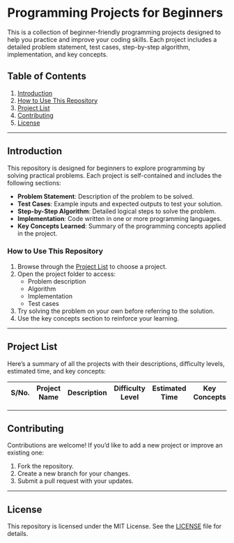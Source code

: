 # Programming Projects for Beginners

This is a collection of beginner-friendly programming projects designed to help you practice and improve your coding skills. Each project includes a detailed problem statement, test cases, step-by-step algorithm, implementation, and key concepts.

## Table of Contents

1. [Introduction](#introduction)
2. [How to Use This Repository](#how-to-use-this-repository)
3. [Project List](#project-list)
4. [Contributing](#contributing)
5. [License](#license)

---

## Introduction

This repository is designed for beginners to explore programming by solving practical problems. Each project is self-contained and includes the following sections:

- **Problem Statement**: Description of the problem to be solved.
- **Test Cases**: Example inputs and expected outputs to test your solution.
- **Step-by-Step Algorithm**: Detailed logical steps to solve the problem.
- **Implementation**: Code written in one or more programming languages.
- **Key Concepts Learned**: Summary of the programming concepts applied in the project.

### How to Use This Repository

1. Browse through the [Project List](#project-list) to choose a project.
2. Open the project folder to access:
   - Problem description
   - Algorithm
   - Implementation
   - Test cases
3. Try solving the problem on your own before referring to the solution.
4. Use the key concepts section to reinforce your learning.

---

## Project List

Here’s a summary of all the projects with their descriptions, difficulty levels, estimated time, and key concepts:

| S/No. | **Project Name** | **Description** | **Difficulty Level** | **Estimated Time** | **Key Concepts** |
| ----- | ---------------- | --------------- | -------------------- | ------------------ | ---------------- |

---

## Contributing

Contributions are welcome! If you’d like to add a new project or improve an existing one:

1. Fork the repository.
2. Create a new branch for your changes.
3. Submit a pull request with your updates.

---

## License

This repository is licensed under the MIT License. See the [LICENSE](LICENSE) file for details.
